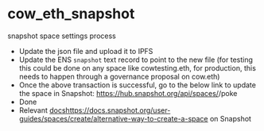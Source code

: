 # cow_eth_snapshot
snapshot space settings process
- Update the json file and upload it to IPFS
- Update the ENS `snapshot` text record to point to the new file (for testing this could be done on any space like cowtesting.eth, for production, this needs to happen through a governance proposal on cow.eth)
- Once the above transaction is successful, go to the below link to update the space in Snapshot: https://hub.snapshot.org/api/spaces/<ENS DOMAIN>/poke
- Done
- Relevant [docs](https://docs.snapshot.org/user-guides/spaces/create/alternative-way-to-create-a-space)https://docs.snapshot.org/user-guides/spaces/create/alternative-way-to-create-a-space on Snapshot 
